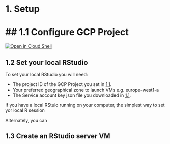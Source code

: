 # 1. Setup

# <a name="1-1"></a> ## 1.1 Configure GCP Project
[![Open in Cloud Shell](https://gstatic.com/cloudssh/images/open-btn.svg)](https://console.cloud.google.com/console/open?cloudshell_git_repo=https%3A%2F%2Fgithub.com%2Fcavargasru%2Fr-on-gcp&cloudshell_tutorial=01-setup%2Fset-gcp-project.md)

## 1.2 Set your local RStudio
To set your local RStudio you will need:

* The project ID of the GCP Project you set in [1.1](#1-1).
* Your preferred geographical zone to launch VMs e.g. europe-west1-a
* The Service account key json file you downloaded in [1.1](#1-1).

If you have a local RStuio running on your computer, the simplest way to set yor local R session 



Alternately, you can

## 1.3 Create an RStudio server VM